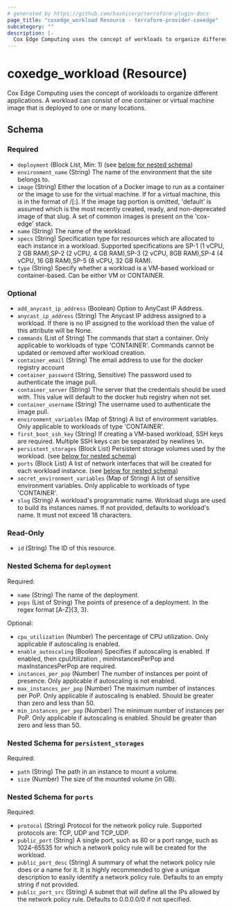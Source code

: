 ```yaml
---
# generated by https://github.com/hashicorp/terraform-plugin-docs
page_title: "coxedge_workload Resource - terraform-provider-coxedge"
subcategory: ""
description: |-
  Cox Edge Computing uses the concept of workloads to organize different applications. A workload can consist of one container or virtual machine image that is deployed to one or many locations.
---
```


# coxedge_workload (Resource)

Cox Edge Computing uses the concept of workloads to organize different applications. A workload can consist of one container or virtual machine image that is deployed to one or many locations.



<!-- schema generated by tfplugindocs -->
## Schema

### Required

- `deployment` (Block List, Min: 1) (see [below for nested schema](#nestedblock--deployment))
- `environment_name` (String) The name of the environment that the site belongs to.
- `image` (String) Either the location of a Docker image to run as a container or the image to use for the virtual machine. If for a virtual machine, this is in the format of /[:]. If the image tag portion is omitted, 'default' is assumed which is the most recently created, ready, and non-deprecated image of that slug. A set of common images is present on the 'cox-edge' stack.
- `name` (String) The name of the workload.
- `specs` (String) Specification type for resources which are allocated to each instance in a workload. Supported specifications are SP-1 (1 vCPU, 2 GB RAM),SP-2 (2 vCPU, 4 GB RAM),SP-3 (2 vCPU, 8GB RAM),SP-4 (4 vCPU, 16 GB RAM),SP-5 (8 vCPU, 32 GB RAM).
- `type` (String) Specify whether a workload is a VM-based workload or container-based. Can be either VM or CONTAINER.

### Optional

- `add_anycast_ip_address` (Boolean) Option to AnyCast IP Address.
- `anycast_ip_address` (String) The Anycast IP address assigned to a workload. If there is no IP assigned to the workload then the value of this attribute will be None.
- `commands` (List of String) The commands that start a container. Only applicable to workloads of type 'CONTAINER'. Commands cannot be updated or removed after workload creation.
- `container_email` (String) The email address to use for the docker registry account
- `container_password` (String, Sensitive) The password used to authenticate the image pull.
- `container_server` (String) The server that the credentials should be used with. This value will default to the docker hub registry when not set.
- `container_username` (String) The username used to authenticate the image pull.
- `environment_variables` (Map of String) A list of environment variables. Only applicable to workloads of type 'CONTAINER'.
- `first_boot_ssh_key` (String) If creating a VM-based workload, SSH keys are required. Multiple SSH keys can be separated by newlines \n.
- `persistent_storages` (Block List) Persistent storage volumes used by the workload. (see [below for nested schema](#nestedblock--persistent_storages))
- `ports` (Block List) A list of network interfaces that will be created for each workload instance. (see [below for nested schema](#nestedblock--ports))
- `secret_environment_variables` (Map of String) A list of sensitive environment variables. Only applicable to workloads of type 'CONTAINER'.
- `slug` (String) A workload's programmatic name. Workload slugs are used to build its instances names. If not provided, defaults to workload's name. It must not exceed 18 characters.

### Read-Only

- `id` (String) The ID of this resource.

<a id="nestedblock--deployment"></a>
### Nested Schema for `deployment`

Required:

- `name` (String) The name of the deployment.
- `pops` (List of String) The points of presence of a deployment. In the regex format [A-Z]{3, 3}.

Optional:

- `cpu_utilization` (Number) The percentage of CPU utilization. Only applicable if autoscaling is enabled.
- `enable_autoscaling` (Boolean) Specifies if autoscaling is enabled. If enabled, then cpuUtilization , minInstancesPerPop and maxInstancesPerPop are required.
- `instances_per_pop` (Number) The number of instances per point of presence. Only applicable if autoscaling is not enabled.
- `max_instances_per_pop` (Number) The maximum number of instances per PoP. Only applicable if autoscaling is enabled. Should be greater than zero and less than 50.
- `min_instances_per_pop` (Number) The minimum number of instances per PoP. Only applicable if autoscaling is enabled. Should be greater than zero and less than 50.


<a id="nestedblock--persistent_storages"></a>
### Nested Schema for `persistent_storages`

Required:

- `path` (String) The path in an instance to mount a volume.
- `size` (Number) The size of the mounted volume (in GB).


<a id="nestedblock--ports"></a>
### Nested Schema for `ports`

Required:

- `protocol` (String) Protocol for the network policy rule. Supported protocols are: TCP, UDP and TCP_UDP.
- `public_port` (String) A single port, such as 80 or a port range, such as 1024-65535 for which a network policy rule will be created for the workload.
- `public_port_desc` (String) A summary of what the network policy rule does or a name for it. It is highly recommended to give a unique description to easily identify a network policy rule. Defaults to an empty string if not provided.
- `public_port_src` (String) A subnet that will define all the IPs allowed by the network policy rule. Defaults to 0.0.0.0/0 if not specified.


